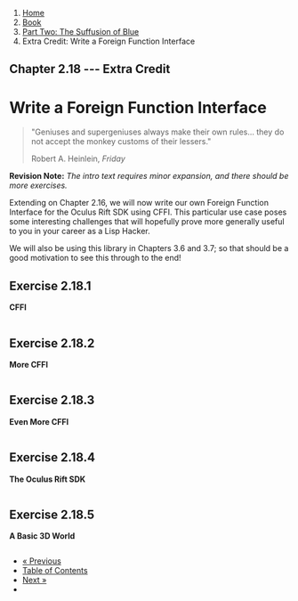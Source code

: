<ol class="breadcrumb">
  <li><a href="/">Home</a></li>
  <li><a href="/book/">Book</a></li>
  <li><a href="/book/2-0-0-overview/">Part Two: The Suffusion of Blue</a></li>
  <li class="active">Extra Credit: Write a Foreign Function Interface</li>
</ol>

## Chapter 2.18 --- Extra Credit

# Write a Foreign Function Interface

> "Geniuses and supergeniuses always make their own rules... they do not accept the monkey customs of their lessers."
> <footer>Robert A. Heinlein, <em>Friday</em></footer>

**Revision Note:** *The intro text requires minor expansion, and there should be more exercises.*

Extending on Chapter 2.16, we will now write our own Foreign Function Interface for the Oculus Rift SDK using CFFI.  This particular use case poses some interesting challenges that will hopefully prove more generally useful to you in your career as a Lisp Hacker.

We will also be using this library in Chapters 3.6 and 3.7; so that should be a good motivation to see this through to the end!

## Exercise 2.18.1

**CFFI**

```lisp

```

## Exercise 2.18.2

**More CFFI**

```lisp

```

## Exercise 2.18.3

**Even More CFFI**

```lisp

```

## Exercise 2.18.4

**The Oculus Rift SDK**

```lisp

```

## Exercise 2.18.5

**A Basic 3D World**

```lisp

```

<ul class="pager">
  <li class="previous"><a href="/book/2-17-0-debugging-testing/">&laquo; Previous</a></li>
  <li><a href="/book/">Table of Contents</a></li>
  <li class="next"><a href="/book/2-19-0-essential-libs/">Next &raquo;</a><li>
</ul>

